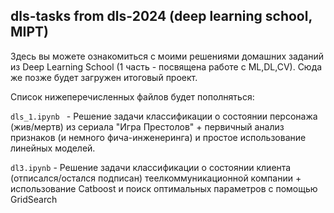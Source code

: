 ## dls-tasks from dls-2024 (deep learning school, MIPT)
Здесь вы можете ознакомиться с моими решениями домашних заданий из Deep Learning School (1 часть - посвящена работе с ML,DL,CV). Сюда же позже будет загружен итоговый проект.

Список нижеперечисленных файлов будет пополняться: 

```dls_1.ipynb ``` - Решение задачи классификации о состоянии персонажа (жив/мертв) из сериала "Игра Престолов" + первичный анализ признаков (и немного фича-инженеринга) и простое использование линейных моделей.

```dl3.ipynb``` - Решение задачи классификации о состоянии клиента (отписался/остался подписан) теелкоммуникационной компании + использование Catboost и поиск оптимальных параметров с помощью GridSearch


